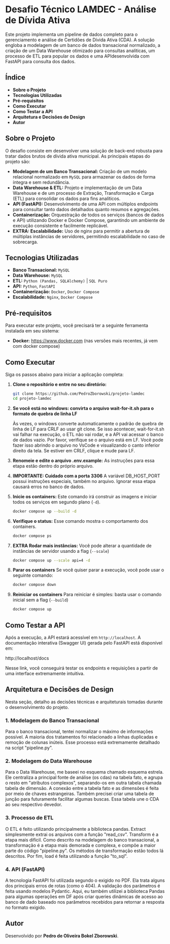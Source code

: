 # **Desafio Técnico LAMDEC - Análise de Dívida Ativa**

Este projeto implementa um pipeline de dados completo para o gerenciamento e análise de Certidões de Dívida Ativa (CDA). A solução engloba a modelagem de um banco de dados transacional normalizado, a criação de um Data Warehouse otimizado para consultas analíticas, um processo de ETL para popular os dados e uma APIdesenvolvida com FastAPI para consulta dos dados.

## **Índice**

  * **Sobre o Projeto**
  * **Tecnologias Utilizadas**
  * **Pré-requisitos**
  * **Como Executar**
  * **Como Testar a API**
  * **Arquitetura e Decisões de Design**
  * **Autor**

##  **Sobre o Projeto**

O desafio consiste em desenvolver uma solução de back-end robusta para tratar dados brutos de dívida ativa municipal. As principais etapas do projeto são:

  * **Modelagem de um Banco Transacional:** Criação de um modelo relacional normalizado em `MySQL` para armazenar os dados de forma íntegra e sem redundância.
  * **Data Warehouse & ETL:** Projeto e implementação de um Data Warehouse e de um processo de Extração, Transformação e Carga (ETL) para consolidar os dados para fins analíticos.
  * **API (FastAPI):** Desenvolvimento de uma API com múltiplos endpoints para consultar tanto dados detalhados quanto resumos e agregações.
  * **Containerização:** Orquestração de todos os serviços (bancos de dados e API) utilizando Docker e Docker Compose, garantindo um ambiente de execução consistente e facilmente replicável.
  * **EXTRA: Escalabilidade:** Uso de nginx para permitir a abertura de múltiplas instâncias de servidores, permitindo escalabilidade no caso de sobrecarga.

##  **Tecnologias Utilizadas**

  * **Banco Transacional:** `MySQL`
  * **Data Warehouse:** `MySQL`
  * **ETL:** `Python (Pandas, SQLAlchemy)` | `SQL Puro`
  * **API:** `Python`, `FastAPI`
  * **Containerização:** `Docker`, `Docker Compose`
  * **Escalabilidade:** `Nginx`, `Docker Compose`

##  **Pré-requisitos**

Para executar este projeto, você precisará ter a seguinte ferramenta instalada em seu sistema:

  * **Docker:** https://www.docker.com (nas versões mais recentes, já vem com docker compose)

##  **Como Executar**

Siga os passos abaixo para iniciar a aplicação completa:

1.  **Clone o repositório e entre no seu diretório:**

    ```bash
    git clone https://github.com/PedroZborowski/projeto-lamdec
    cd projeto-lamdec
    ```

2.  **Se você está no windows: convirta o arquivo wait-for-it.sh para o formato de quebra de linha LF**

    Às vezes, o windows converte automaticamente o padrão de quebra de linha de LF para CRLF ao usar git clone.
    Se isso acontecer, wait-for-it.sh vai falhar na execução, o ETL não vai rodar, e a API vai acessar o banco de dados
    vazio. Por favor, verifique se o arquivo está em LF. Você pode fazer isso abrindo o arquivo no VsCode e visualizando
    o canto inferior direito da tela. Se estiver em CRLF, clique e mude para LF.

3.  **Renomeie e edite o arquivo .env.example:**
    As instruções para essa etapa estão dentro do próprio arquivo.

4.  **IMPORTANTE: Cuidado com a porta 3306**
    A variável DB_HOST_PORT possui instruções especiais, também no arquivo. Ignorar essa etapa causará erros no banco de dados.

5.  **Inicie os containers:**
    Este comando irá construir as imagens e iniciar todos os serviços em segundo plano (`-d`).

    ```bash
    docker compose up --build -d
    ```

6.  **Verifique o status:**
    Esse comando mostra o comportamento dos containers.

    ```bash
    docker compose ps
    ```

7.  **EXTRA Rodar mais instâncias:**
    Você pode alterar a quantidade de instâncias de servidor usando a flag (`--scale`)

    ```bash
    docker compose up --scale api=4 -d
    ```

8.  **Parar os containers**
    Se você quiser parar a execução, você pode usar o seguinte comando:

    ```bash
    docker compose down
    ```

9.  **Reiniciar os containers**
    Para reiniciar é simples: basta usar o comando inicial sem a flag (`--build`)

    ```bash
    docker compose up
    ```

##  **Como Testar a API**

Após a execução, a API estará acessível em `http://localhost`. A documentação interativa (Swagger UI) gerada pelo FastAPI está disponível em:

http://localhost/docs

Nesse link, você conseguirá testar os endpoints e requisições a partir de uma interface extremamente intuitiva.

##  **Arquitetura e Decisões de Design**

Nesta seção, detalho as decisões técnicas e arquiteturais tomadas durante o desenvolvimento do projeto.

### **1. Modelagem do Banco Transacional**

  Para o banco transacional, tentei normalizar o máximo de informações possível. A maioria dos tratamentos foi relacionado a linhas duplicadas e remoção de colunas inúteis. Esse processo está extremamente detalhado na script "pipeline.py".

### **2. Modelagem do Data Warehouse**

  Para o Data Warehouse, me baseei no esquema chamado esquema estrela. Ele centraliza a principal fonte de análise (os cdas) na tabela fato, e agrupa o resto em "atributos complexos", separando-os em outra tabela chamada tabela de dimensão. A conexão entre a tabela fato e as dimensões é feita por meio de chaves estrangeiras. Também precisei criar uma tabela de junção para futuramente facilitar algumas buscas. Essa tabela une o CDA ao seu respectivo devedor.

### **3. Processo de ETL**

  O ETL é feito utilizando principalmente a biblioteca pandas. Extract simplesmente extrai os arquivos com a função "read_csv". Transform é a etapa mais difícil. Como descrito na modelagem do banco transacional, a transformação é a etapa mais demorada e complexa, e compõe a maior parte do código "pipeline.py". Os métodos de transformação estão todos lá descritos. Por fim, load é feita utilizando a função "to_sql".

### **4. API (FastAPI)**

  A tecnologia FastAPI foi utilizada segundo o exigido no PDF. Ela trata alguns dos principais erros de rotas (como o 404). A validação dos parâmetros é feita usando modelos Pydantic. Aqui, eu também utilizei a biblioteca Pandas para algumas operações em DF após criar queries dinâmicas de acesso ao banco de dado baseado nos parâmetros recebidos para retornar a resposta no formato exigido.

##  **Autor**

Desenvolvido por **Pedro de Oliveira Bokel Zborowski**.

